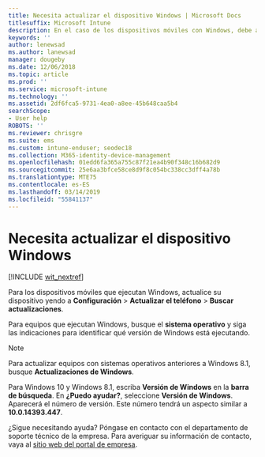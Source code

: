 ```yaml
---
title: Necesita actualizar el dispositivo Windows | Microsoft Docs
titlesuffix: Microsoft Intune
description: En el caso de los dispositivos móviles con Windows, debe actualizar su dispositivo.
keywords: ''
author: lenewsad
ms.author: lanewsad
manager: dougeby
ms.date: 12/06/2018
ms.topic: article
ms.prod: ''
ms.service: microsoft-intune
ms.technology: ''
ms.assetid: 2df6fca5-9731-4ea0-a8ee-45b648caa5b4
searchScope:
- User help
ROBOTS: ''
ms.reviewer: chrisgre
ms.suite: ems
ms.custom: intune-enduser; seodec18
ms.collection: M365-identity-device-management
ms.openlocfilehash: 01edd6fa365a755c87f21ea4b90f348c16b682d9
ms.sourcegitcommit: 25e6aa3bfce58ce8d9f8c054bc338cc3dff4a78b
ms.translationtype: MTE75
ms.contentlocale: es-ES
ms.lasthandoff: 03/14/2019
ms.locfileid: "55841137"
---
```

# <a name="you-need-to-update-your-windows-device"></a>Necesita actualizar el dispositivo Windows

[!INCLUDE [wit_nextref](includes/end-user-os-update-guidance.md)]

Para los dispositivos móviles que ejecutan Windows, actualice su dispositivo yendo a **Configuración** > **Actualizar el teléfono** > **Buscar actualizaciones**.

Para equipos que ejecutan Windows, busque el **sistema operativo** y siga las indicaciones para identificar qué versión de Windows está ejecutando.

> [!Note]
> Para actualizar equipos con sistemas operativos anteriores a Windows 8.1, busque **Actualizaciones de Windows**.

Para Windows 10 y Windows 8.1, escriba __Versión de Windows__ en la __barra de búsqueda__. En __¿Puedo ayudar?__, seleccione __Versión de Windows__. Aparecerá el número de versión. Este número tendrá un aspecto similar a __10.0.14393.447__.

¿Sigue necesitando ayuda? Póngase en contacto con el departamento de soporte técnico de la empresa. Para averiguar su información de contacto, vaya al [sitio web del portal de empresa](https://go.microsoft.com/fwlink/?linkid=2010980).
